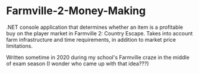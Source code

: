# Farmville-2-Money-Making
.NET console application that determines whether an item is a profitable buy on the player market in Farmville 2: Country Escape.
Takes into account farm infrastructure and time requirements, in addition to market price limitations.

Written sometime in 2020 during my school's Farmville craze in the middle of exam season (I wonder who came up with that idea???)
